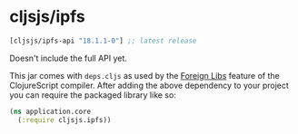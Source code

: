 # cljsjs/ipfs

[](dependency)
```clojure
[cljsjs/ipfs-api "18.1.1-0"] ;; latest release
```
[](/dependency)

Doesn't include the full API yet.

This jar comes with `deps.cljs` as used by the [Foreign Libs][flibs] feature
of the ClojureScript compiler. After adding the above dependency to your project
you can require the packaged library like so:

```clojure
(ns application.core
  (:require cljsjs.ipfs))
```

[flibs]: https://clojurescript.org/reference/packaging-foreign-deps
